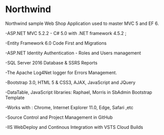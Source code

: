 # Northwind
Northwind sample Web Shop Application used to master MVC 5 and EF 6.


-ASP.NET MVC 5.2.2  - C# 5.0  with .NET framework 4.5.2 ; 

-Entity Framework 6.0 Code First and Migrations

-ASP.NET Identity Authentication - Roles and Users management

-SQL Server 2016 Database & SSRS Reports

-The Apache Log4Net logger for Errors Management.

-Bootstrap 3.0, HTML 5 & CSS3, AJAX, JavaScript and JQuery 

-DataTable, JavaScript libraries: Raphael, Morris in SbAdmin Bootstrap Template

-Works with : Chrome, Internet Explorer 11.0, Edge, Safari ,etc

-Source Control and Project Management in GitHub

-IIS WebDeploy and Continous Integration with VSTS Cloud Builds

